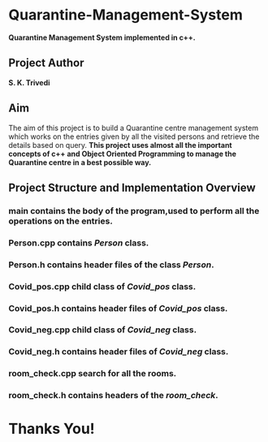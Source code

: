 # Quarantine-Management-System
**Quarantine Management System implemented in c++.**

## Project Author
**S. K. Trivedi**

## **Aim**
The aim of this project is to build a Quarantine centre management system  which works on the entries given by all the visited persons and retrieve the details based on query.
**This project uses almost all the important concepts of c++ and Object Oriented Programming to manage the Quarantine centre in a best possible way.**

## Project Structure and Implementation Overview

### main contains the body of the program,used to perform all the operations on the entries.
### Person.cpp contains *Person* class.
### Person.h contains header files of the class *Person*.
### Covid_pos.cpp child class of *Covid_pos* class.
### Covid_pos.h contains header files of *Covid_pos* class.
### Covid_neg.cpp child class of *Covid_neg* class.
### Covid_neg.h contains header files of *Covid_neg* class.
### room_check.cpp search for all the rooms.
### room_check.h contains headers of the *room_check*.

# Thanks You!


